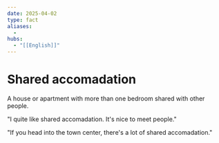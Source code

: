 ```yaml
---
date: 2025-04-02
type: fact
aliases:
  -
hubs:
  - "[[English]]"
---
```


# Shared accomadation

A house or apartment with more than one bedroom shared with other people.

"I quite like shared accomadation. It's nice to meet people."

"If you head into the town center, there's a lot of shared accomadation."

